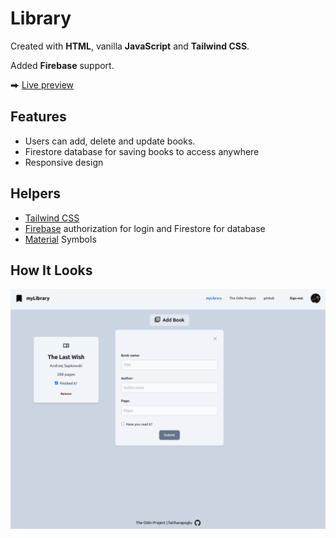 # Library

Created with **HTML**, vanilla **JavaScript** and **Tailwind CSS**.

Added **Firebase** support.

⮕ [Live preview](https://fatiharapoglu.github.io/library/)

## Features

-   Users can add, delete and update books.
-   Firestore database for saving books to access anywhere
-   Responsive design

## Helpers

-   [Tailwind CSS](https://tailwindcss.com/)
-   [Firebase](https://firebase.google.com/) authorization for login and Firestore for database
-   [Material](https://fonts.google.com/icons/) Symbols

## How It Looks

![ss](./assets/readme.png)
